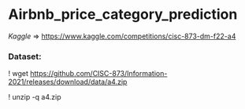 # Airbnb_price_category_prediction

*Kaggle* =>  https://www.kaggle.com/competitions/cisc-873-dm-f22-a4



### Dataset:

! wget https://github.com/CISC-873/Information-2021/releases/download/data/a4.zip

! unzip -q a4.zip
